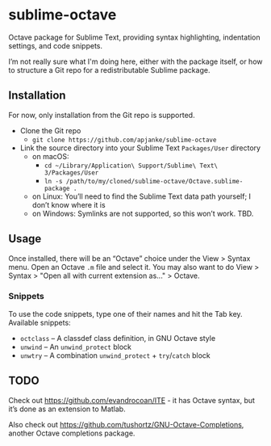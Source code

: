 sublime-octave
==============

Octave package for Sublime Text, providing syntax highlighting, indentation settings, and code snippets.

I’m not really sure what I'm doing here, either with the package itself, or how to structure a Git repo for a redistributable Sublime package.

## Installation

For now, only installation from the Git repo is supported.

* Clone the Git repo
  * `git clone https://github.com/apjanke/sublime-octave`
* Link the source directory into your Sublime Text `Packages/User` directory
  * on macOS:
    * `cd ~/Library/Application\ Support/Sublime\ Text\ 3/Packages/User`
    * `ln -s /path/to/my/cloned/sublime-octave/Octave.sublime-package .`
  * on Linux: You’ll need to find the Sublime Text data path yourself; I don’t know where it is
  * on Windows: Symlinks are not supported, so this won’t work. TBD.

## Usage

Once installed, there will be an “Octave” choice under the View > Syntax menu.
Open an Octave `.m` file and select it.
You may also want to do View > Syntax > "Open all with current extension as..." > Octave.

### Snippets

To use the code snippets, type one of their names and hit the Tab key. Available snippets:

* `octclass` – A classdef class definition, in GNU Octave style
* `unwind` – An `unwind_protect` block
* `unwtry` – A combination `unwind_protect` + `try`/`catch` block 

## TODO

Check out https://github.com/evandrocoan/ITE - it has Octave syntax, but it’s done as an extension to Matlab.

Also check out https://github.com/tushortz/GNU-Octave-Completions, another Octave completions package.